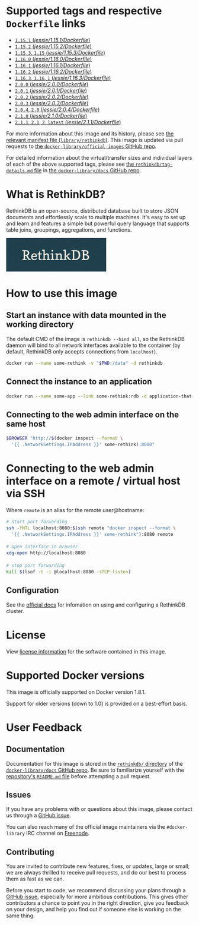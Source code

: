 # Supported tags and respective `Dockerfile` links

-	[`1.15.1` (*jessie/1.15.1/Dockerfile*)](https://github.com/stuartpb/rethinkdb-dockerfiles/blob/73d01fd11564b6ac09d288e0e916f9f8cd408134/jessie/1.15.1/Dockerfile)
-	[`1.15.2` (*jessie/1.15.2/Dockerfile*)](https://github.com/stuartpb/rethinkdb-dockerfiles/blob/73d01fd11564b6ac09d288e0e916f9f8cd408134/jessie/1.15.2/Dockerfile)
-	[`1.15.3`, `1.15` (*jessie/1.15.3/Dockerfile*)](https://github.com/stuartpb/rethinkdb-dockerfiles/blob/73d01fd11564b6ac09d288e0e916f9f8cd408134/jessie/1.15.3/Dockerfile)
-	[`1.16.0` (*jessie/1.16.0/Dockerfile*)](https://github.com/stuartpb/rethinkdb-dockerfiles/blob/73d01fd11564b6ac09d288e0e916f9f8cd408134/jessie/1.16.0/Dockerfile)
-	[`1.16.1` (*jessie/1.16.1/Dockerfile*)](https://github.com/stuartpb/rethinkdb-dockerfiles/blob/73d01fd11564b6ac09d288e0e916f9f8cd408134/jessie/1.16.1/Dockerfile)
-	[`1.16.2` (*jessie/1.16.2/Dockerfile*)](https://github.com/stuartpb/rethinkdb-dockerfiles/blob/73d01fd11564b6ac09d288e0e916f9f8cd408134/jessie/1.16.2/Dockerfile)
-	[`1.16.3`, `1.16`, `1` (*jessie/1.16.3/Dockerfile*)](https://github.com/stuartpb/rethinkdb-dockerfiles/blob/73d01fd11564b6ac09d288e0e916f9f8cd408134/jessie/1.16.3/Dockerfile)
-	[`2.0.0` (*jessie/2.0.0/Dockerfile*)](https://github.com/stuartpb/rethinkdb-dockerfiles/blob/73d01fd11564b6ac09d288e0e916f9f8cd408134/jessie/2.0.0/Dockerfile)
-	[`2.0.1` (*jessie/2.0.1/Dockerfile*)](https://github.com/stuartpb/rethinkdb-dockerfiles/blob/73d01fd11564b6ac09d288e0e916f9f8cd408134/jessie/2.0.1/Dockerfile)
-	[`2.0.2` (*jessie/2.0.2/Dockerfile*)](https://github.com/stuartpb/rethinkdb-dockerfiles/blob/73d01fd11564b6ac09d288e0e916f9f8cd408134/jessie/2.0.2/Dockerfile)
-	[`2.0.3` (*jessie/2.0.3/Dockerfile*)](https://github.com/stuartpb/rethinkdb-dockerfiles/blob/73d01fd11564b6ac09d288e0e916f9f8cd408134/jessie/2.0.3/Dockerfile)
-	[`2.0.4`, `2.0` (*jessie/2.0.4/Dockerfile*)](https://github.com/stuartpb/rethinkdb-dockerfiles/blob/73d01fd11564b6ac09d288e0e916f9f8cd408134/jessie/2.0.4/Dockerfile)
-	[`2.1.0` (*jessie/2.1.0/Dockerfile*)](https://github.com/stuartpb/rethinkdb-dockerfiles/blob/73d01fd11564b6ac09d288e0e916f9f8cd408134/jessie/2.1.0/Dockerfile)
-	[`2.1.1`, `2.1`, `2`, `latest` (*jessie/2.1.1/Dockerfile*)](https://github.com/stuartpb/rethinkdb-dockerfiles/blob/73d01fd11564b6ac09d288e0e916f9f8cd408134/jessie/2.1.1/Dockerfile)

For more information about this image and its history, please see [the relevant manifest file (`library/rethinkdb`)](https://github.com/docker-library/official-images/blob/master/library/rethinkdb). This image is updated via pull requests to [the `docker-library/official-images` GitHub repo](https://github.com/docker-library/official-images).

For detailed information about the virtual/transfer sizes and individual layers of each of the above supported tags, please see [the `rethinkdb/tag-details.md` file](https://github.com/docker-library/docs/blob/master/rethinkdb/tag-details.md) in [the `docker-library/docs` GitHub repo](https://github.com/docker-library/docs).

# What is RethinkDB?

RethinkDB is an open-source, distributed database built to store JSON documents and effortlessly scale to multiple machines. It's easy to set up and learn and features a simple but powerful query language that supports table joins, groupings, aggregations, and functions.

![logo](https://raw.githubusercontent.com/docker-library/docs/master/rethinkdb/logo.png)

# How to use this image

## Start an instance with data mounted in the working directory

The default CMD of the image is `rethinkdb --bind all`, so the RethinkDB daemon will bind to all network interfaces available to the container (by default, RethinkDB only accepts connections from `localhost`).

```bash
docker run --name some-rethink -v "$PWD:/data" -d rethinkdb
```

## Connect the instance to an application

```bash
docker run --name some-app --link some-rethink:rdb -d application-that-uses-rdb
```

## Connecting to the web admin interface on the same host

```bash
$BROWSER "http://$(docker inspect --format \
  '{{ .NetworkSettings.IPAddress }}' some-rethink):8080"
```

# Connecting to the web admin interface on a remote / virtual host via SSH

Where `remote` is an alias for the remote user@hostname:

```bash
# start port forwarding
ssh -fNTL localhost:8080:$(ssh remote "docker inspect --format \
  '{{ .NetworkSettings.IPAddress }}' some-rethink"):8080 remote

# open interface in browser
xdg-open http://localhost:8080

# stop port forwarding
kill $(lsof -t -i @localhost:8080 -sTCP:listen)
```

## Configuration

See the [official docs](http://www.rethinkdb.com/docs/) for infomation on using and configuring a RethinkDB cluster.

# License

View [license information](http://www.gnu.org/licenses/agpl-3.0.html) for the software contained in this image.

# Supported Docker versions

This image is officially supported on Docker version 1.8.1.

Support for older versions (down to 1.0) is provided on a best-effort basis.

# User Feedback

## Documentation

Documentation for this image is stored in the [`rethinkdb/` directory](https://github.com/docker-library/docs/tree/master/rethinkdb) of the [`docker-library/docs` GitHub repo](https://github.com/docker-library/docs). Be sure to familiarize yourself with the [repository's `README.md` file](https://github.com/docker-library/docs/blob/master/README.md) before attempting a pull request.

## Issues

If you have any problems with or questions about this image, please contact us through a [GitHub issue](https://github.com/stuartpb/rethinkdb-dockerfiles/issues).

You can also reach many of the official image maintainers via the `#docker-library` IRC channel on [Freenode](https://freenode.net).

## Contributing

You are invited to contribute new features, fixes, or updates, large or small; we are always thrilled to receive pull requests, and do our best to process them as fast as we can.

Before you start to code, we recommend discussing your plans through a [GitHub issue](https://github.com/stuartpb/rethinkdb-dockerfiles/issues), especially for more ambitious contributions. This gives other contributors a chance to point you in the right direction, give you feedback on your design, and help you find out if someone else is working on the same thing.

